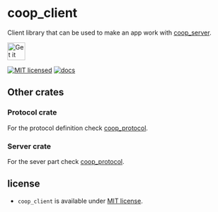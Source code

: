 <!--
SPDX-FileCopyrightText: 2022 Florian Blasius <co_sl@tutanota.com>
SPDX-License-Identifier: MIT
-->

# coop_client

Client library that can be used to make an app work with [coop_server](../coop_server).

<a href="https://codeberg.org/flovansl/co_sl">
    <img alt="Get it on Codeberg" src="https://get-it-on.codeberg.org/get-it-on-blue-on-white.png" height="40">
</a>

[![MIT licensed](https://img.shields.io/badge/license-MIT-blue.svg)](../../LICENSES/MIT.txt)
[![docs](https://img.shields.io/badge/docs-latest-orange.svg)](https://flovansl.codeberg.page/coop_sl/snapshots/docs/coop_client/)

## Other crates

### Protocol crate

For the protocol definition check [coop_protocol](../coop_protocol/README.md).

### Server crate

For the sever part check [coop_protocol](../coop_server/README.md).

## license

* `coop_client` is available under [MIT license](../../LICENSES/MIT.txt).